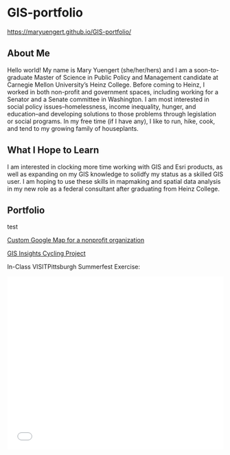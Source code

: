 # GIS-portfolio
https://maryuengert.github.io/GIS-portfolio/

## About Me
Hello world! My name is Mary Yuengert (she/her/hers) and I am a soon-to-graduate Master of Science in Public Policy and Management candidate at Carnegie Mellon University’s Heinz College. Before coming to Heinz, I worked in both non-profit and government spaces, including working for a Senator and a Senate committee in Washington. I am most interested in social policy issues–homelessness, income inequality, hunger, and education–and developing solutions to those problems through legislation or social programs. In my free time (if I have any), I like to run, hike, cook, and tend to my growing family of houseplants.

## What I Hope to Learn
I am interested in clocking more time working with GIS and Esri products, as well as expanding on my GIS knowledge to solidfy my status as a skilled GIS user. I am hoping to use these skills in mapmaking and spatial data analysis in my new role as a federal consultant after graduating from Heinz College.

## Portfolio

test

[Custom Google Map for a nonprofit organization](/custom-google-map.md)

[GIS Insights Cycling Project](/insights-cycling.md)



In-Class VISITPittsburgh Summerfest Exercise:

<style>.embed-container {position: relative; padding-bottom: 80%; height: 0; max-width: 100%;} .embed-container iframe, .embed-container object, .embed-container iframe{position: absolute; top: 0; left: 0; width: 100%; height: 100%;} small{position: absolute; z-index: 40; bottom: 0; margin-bottom: -15px;}</style><div class="embed-container"><iframe width="500" height="400" frameborder="0" scrolling="no" marginheight="0" marginwidth="0" title="SummerFest 2022" src="//carnegiemellon.maps.arcgis.com/apps/Embed/index.html?webmap=1dca585b2ba14c3a820dffbf4720019b&extent=-80.0373,40.4071,-79.8385,40.5&zoom=true&previewImage=false&scale=true&disable_scroll=true&theme=light"></iframe></div>
